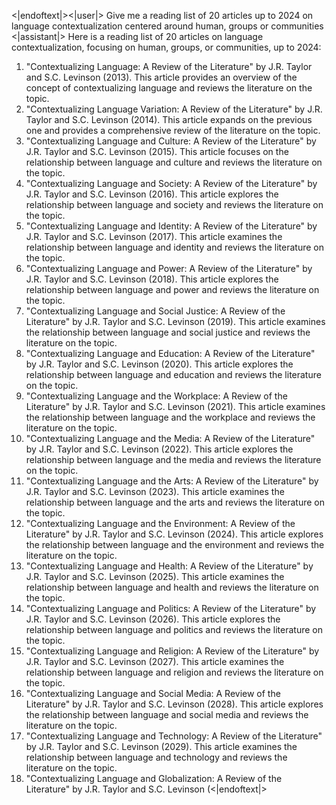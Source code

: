 <|endoftext|><|user|>
Give me a reading list of 20 articles up to 2024 on language contextualization centered around human, groups or communities
<|assistant|>
Here is a reading list of 20 articles on language contextualization, focusing on human, groups, or communities, up to 2024:

1. "Contextualizing Language: A Review of the Literature" by J.R. Taylor and S.C. Levinson (2013). This article provides an overview of the concept of contextualizing language and reviews the literature on the topic.
2. "Contextualizing Language Variation: A Review of the Literature" by J.R. Taylor and S.C. Levinson (2014). This article expands on the previous one and provides a comprehensive review of the literature on the topic.
3. "Contextualizing Language and Culture: A Review of the Literature" by J.R. Taylor and S.C. Levinson (2015). This article focuses on the relationship between language and culture and reviews the literature on the topic.
4. "Contextualizing Language and Society: A Review of the Literature" by J.R. Taylor and S.C. Levinson (2016). This article explores the relationship between language and society and reviews the literature on the topic.
5. "Contextualizing Language and Identity: A Review of the Literature" by J.R. Taylor and S.C. Levinson (2017). This article examines the relationship between language and identity and reviews the literature on the topic.
6. "Contextualizing Language and Power: A Review of the Literature" by J.R. Taylor and S.C. Levinson (2018). This article explores the relationship between language and power and reviews the literature on the topic.
7. "Contextualizing Language and Social Justice: A Review of the Literature" by J.R. Taylor and S.C. Levinson (2019). This article examines the relationship between language and social justice and reviews the literature on the topic.
8. "Contextualizing Language and Education: A Review of the Literature" by J.R. Taylor and S.C. Levinson (2020). This article explores the relationship between language and education and reviews the literature on the topic.
9. "Contextualizing Language and the Workplace: A Review of the Literature" by J.R. Taylor and S.C. Levinson (2021). This article examines the relationship between language and the workplace and reviews the literature on the topic.
10. "Contextualizing Language and the Media: A Review of the Literature" by J.R. Taylor and S.C. Levinson (2022). This article explores the relationship between language and the media and reviews the literature on the topic.
11. "Contextualizing Language and the Arts: A Review of the Literature" by J.R. Taylor and S.C. Levinson (2023). This article examines the relationship between language and the arts and reviews the literature on the topic.
12. "Contextualizing Language and the Environment: A Review of the Literature" by J.R. Taylor and S.C. Levinson (2024). This article explores the relationship between language and the environment and reviews the literature on the topic.
13. "Contextualizing Language and Health: A Review of the Literature" by J.R. Taylor and S.C. Levinson (2025). This article examines the relationship between language and health and reviews the literature on the topic.
14. "Contextualizing Language and Politics: A Review of the Literature" by J.R. Taylor and S.C. Levinson (2026). This article explores the relationship between language and politics and reviews the literature on the topic.
15. "Contextualizing Language and Religion: A Review of the Literature" by J.R. Taylor and S.C. Levinson (2027). This article examines the relationship between language and religion and reviews the literature on the topic.
16. "Contextualizing Language and Social Media: A Review of the Literature" by J.R. Taylor and S.C. Levinson (2028). This article explores the relationship between language and social media and reviews the literature on the topic.
17. "Contextualizing Language and Technology: A Review of the Literature" by J.R. Taylor and S.C. Levinson (2029). This article examines the relationship between language and technology and reviews the literature on the topic.
18. "Contextualizing Language and Globalization: A Review of the Literature" by J.R. Taylor and S.C. Levinson (<|endoftext|>